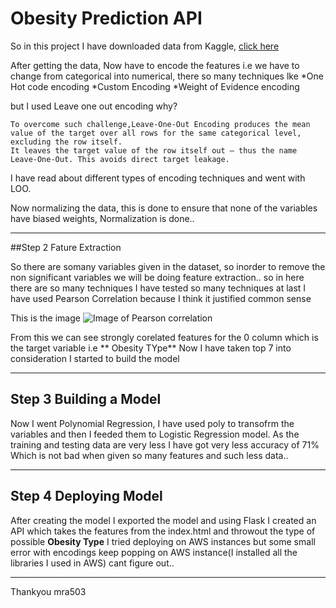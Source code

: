 # Obesity Prediction API

So in this project I have downloaded data from Kaggle, [click here](https://www.kaggle.com/ankurbajaj9/obesity-levels)

After getting the data, Now have to encode the features i.e we have to change from categorical into numerical, there so many techniques lke
*One Hot code encoding
*Custom Encoding
*Weight of Evidence encoding

but I used Leave one out encoding why?

``` 
To overcome such challenge,Leave-One-Out Encoding produces the mean value of the target over all rows for the same categorical level, excluding the row itself. 
It leaves the target value of the row itself out — thus the name Leave-One-Out. This avoids direct target leakage.
```

I have read about different types of encoding techniques and went with LOO.

Now normalizing the data, this is done to ensure that none of the variables have biased weights, Normalization is done..

****

##Step 2 Fature Extraction

So there are somany variables given in the dataset, so inorder to remove the non significant variables we will be doing feature extraction.. so in here there are so many techniques 
I have tested so many techniques at last I have used Pearson Correlation because I think it justified common sense 

This is the image 
![Image of Pearson correlation ](https://github.com/amahavishnua/MlprojectFlask/blob/master/Pearson%20Correlation.png)


From this we can see strongly corelated features for the 0 column which is the target variable i.e ** Obesity TYpe** Now I have taken top 7 into consideration
I started to build the model

****

## Step 3 Building a Model

Now I went Polynomial Regression, I have used poly to transofrm the variables and then I feeded them to Logistic Regression model.
As the training and testing data are very less I have got very less accuracy of 71% Which is not bad when given so many features and such less data..

****

## Step 4 Deploying Model

After creating the model I exported the model and using Flask I created an API which takes the features from the index.html and throwout the type of possible **Obesity Type**
I tried deploying on AWS instances but some small error with encodings keep popping on AWS instance(I installed all the libraries I used in AWS) cant figure out..

****

Thankyou 
mra503

